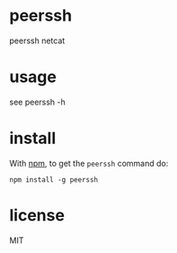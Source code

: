# peerssh

peerssh netcat

# usage

see peerssh -h

# install

With [npm](https://npmjs.org), to get the `peerssh` command do:

```
npm install -g peerssh
```

# license

MIT
